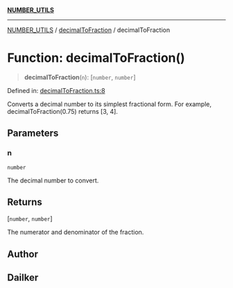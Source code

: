 [**NUMBER_UTILS**](../../README.md)

***

[NUMBER_UTILS](../../README.md) / [decimalToFraction](../README.md) / decimalToFraction

# Function: decimalToFraction()

> **decimalToFraction**(`n`): \[`number`, `number`\]

Defined in: [decimalToFraction.ts:8](https://github.com/dailker/everyutil/blob/483b8bac7542bbca68c14daba34579f97fabc512/src/number/decimalToFraction.ts#L8)

Converts a decimal number to its simplest fractional form.
For example, decimalToFraction(0.75) returns [3, 4].

## Parameters

### n

`number`

The decimal number to convert.

## Returns

\[`number`, `number`\]

The numerator and denominator of the fraction.

## Author

## Dailker
